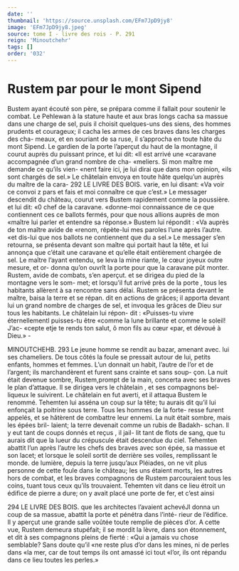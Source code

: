 ```yaml
---
date: ''
thumbnail: 'https://source.unsplash.com/EFm7JpD9jy8'
image: 'EFm7JpD9jy8.jpeg'
source: tome I - livre des rois - P. 291
reign: 'Minoutchehr'
tags: []
order: '032'
---
```


# Rustem par pour le mont Sipend

Bustem ayant écouté son père, se prépara comme
il fallait pour soutenir le combat. Le Pehlewan à la stature haute et aux bras longs cacha sa massue dans une charge de sel, puis il choisit quelques-uns des siens, des hommes prudents et courageux; il cacha les armes de ces braves dans les charges des cha- meaux, et en souriant de sa ruse, il s’approcha en toute hâte du mont Sipend. Le gardien de la porte l’aperçut du haut de la montagne, il courut auprès
du puissant prince, et lui dit: «Il est arrivé une «caravane accompagnée d’un grand nombre de cha- «meliers. Si mon maître me demande ce qu’ils vien- «nent faire ici, je lui dirai que dans mon opinion, «ils sont chargés de sel.» Le châtelain envoya en
toute hâte quelqu’un auprès du maître de la cara-
292 LE LIVRE DES BOIS.
varie, en lui disant: «Va voir ce convoi z pars et fais et moi connaître ce que c’est.» Le messager descendit
du château, courut vers Bustem rapidement comme la poussière. et lui dit: «0 chef de la caravane. «donne-moi connaissance de ce que contiennent ces ce ballots fermés, pour que nous allions auprès de mon «maître lui parler et entendre sa réponse.» Bustem
lui répondit : «Va auprès de ton maître avide de «renom, répète-lui mes paroles l’une après l’autre.
«et dis-lui que nos ballots ne contiennent que du a sel.» Le messager s’en retourna, se présenta devant
son maître qui portait haut la tête, et lui annonça que c’était une caravane et qu’elle était entièrement
chargée de sel. Le maître l’ayant entendu, se leva
la mine riante, le cœur joyeux outre mesure, et or- donna qu’on ouvrît la porte pour que la caravane
pût monter. Rustem, avide de combats, s’en aperçut.
et se dirigea du pied de la montagne vers le som- met; et lorsqu’il fut arrivé près de la porte , tous les habitants allèrent à sa rencontre sans délai. Rustem
se présenta devant le maître, baisa la terre et se répan.
dit en actions de grâces; il apporta devant lui un grand nombre de charges de sel, et invoqua les grâces de Dieu sur tous les habitants. Le châtelain lui répon-
dit : «Puisses-tu vivre éternellementl puisses-tu être «comme la lune brillante et comme le soleil! J’ac-
«cepte etje te rends ton salut, ô mon fils au cœur «par, et dévoué à Dieu.» -

MINOUTCHEHB. 293 Le jeune homme se rendit au bazar, amenant avec.
lui ses chameliers. De tous côtés la foule se pressait
autour de lui, petits enfants, hommes et femmes. L’un donnait un habit, l’autre de l’or et de l’argent;
ils marchandèrent et furent sans crainte et sans soup- çon. La nuit était devenue sombre, Rustem,prompt de la main, concerta avec ses braves le plan d’attaque.
Il se dirigea vers le châtelain , et ses compagnons bel- liqueux le suivirent. Le châtelain en fut averti, et il attaqua Bustem le renommé. Tehemten lui asséna
un coup sur la tête; tu aurais dit qu’il lui enfonçait
la poitrine sous terre. Tous les hommes de la forte- resse furent appelés, et se hâtèrent de combattre leur ennemi. La nuit était sombre, mais les épées bril-
laient; la terre devenait comme un rubis de Badakh- schan. ll y eut tant de coups donnés et reçus , il jail-
lit tant de flots de sang, que tu aurais dit que la lueur du crépuscule était descendue du ciel. Tehemten abattit l’un après l’autre les chefs des braves avec
son épée, sa massue et son lacet; et lorsque le soleil sortit de derrière ses voiles, remplissant le monde. de lumière, depuis la terre jusqu’aux Pléiades, on
ne vit plus personne de cette foule dans le château; les uns étaient morts, les autres hors de combat, et les braves compagnons de Rustem parcouraient tous les coins, tuant tous ceux qu’ils trouvaient.
Tehemten vit dans ce lieu étroit un édifice de pierre a dure; on y avait placé une porte de fer, et c’est ainsi

294 LE LIVRE DES BOIS.
que les architectes l’avaient achevéJl donna un coup
de sa massue, abattit la porte et pénétra dans l’inté-
rieur de l’édifice. Il y aperçut une grande salle voûtée
toute remplie de pièces d’or. A cette vue, Rustem
demeura stupéfait; il se mordit la lèvre, dans son
étonnement, et dit à ses compagnons pleins de fierté :
«Qui a jamais vu chose semblable? Sans doute qu’il
«ne reste plus d’or dans les mines, ni de perles dans
«la mer, car de tout temps ils ont amassé ici tout «l’or, ils ont répandu dans ce lieu toutes les perles.»
